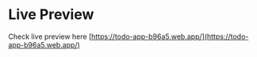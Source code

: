 # Live Preview
Check live preview here [https://todo-app-b96a5.web.app/](https://todo-app-b96a5.web.app/)

